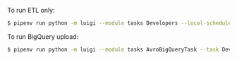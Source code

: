 To run ETL only:
```bash
$ pipenv run python -m luigi --module tasks Developers --local-scheduler
```

To run BigQuery upload:
```bash
$ pipenv run python -m luigi --module tasks AvroBigQueryTask --task DevelopersByCountries --local-scheduler
```
